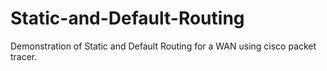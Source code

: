 # Static-and-Default-Routing

 Demonstration of Static and Default Routing for a WAN using cisco packet tracer.
